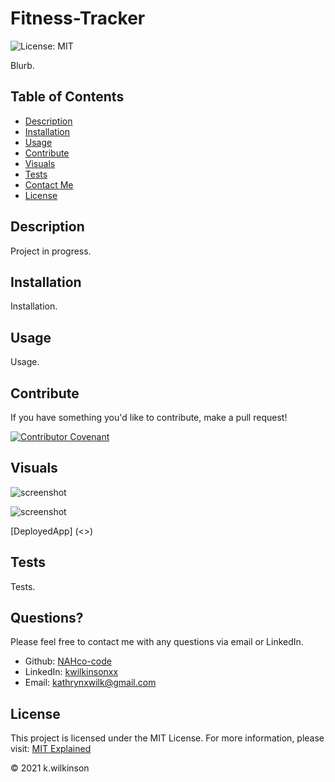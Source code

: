 # Fitness-Tracker

![License: MIT](https://img.shields.io/badge/License-MIT-success.svg)

Blurb.

## Table of Contents

- [Description](#description)
- [Installation](#installation)
- [Usage](#usage)
- [Contribute](#contribute)
- [Visuals](#visuals)
- [Tests](#tests)
- [Contact Me](#questions)
- [License](#license)

## Description

Project in progress.

## Installation

Installation.

## Usage

Usage.

## Contribute

If you have something you'd like to contribute, make a pull request!

[![Contributor Covenant](https://img.shields.io/badge/Contributor%20Covenant-2.0-4baaaa.svg)](code_of_conduct.md)

## Visuals

![screenshot]()

![screenshot]()

[DeployedApp] (<>)

## Tests

Tests.

## Questions?

Please feel free to contact me with any questions via email or LinkedIn.

- Github: [NAHco-code](https://github.com/NAHco-code)
- LinkedIn: [kwilkinsonxx](https://www.linkedin.com/in/kwilkinsonxx/)
- Email: [kathrynxwilk@gmail.com](kathrynxwilk@gmail.com)

## License

This project is licensed under the MIT License.
For more information, please visit: [MIT Explained](https://choosealicense.com/licenses/mit/)

&copy; 2021 k.wilkinson
